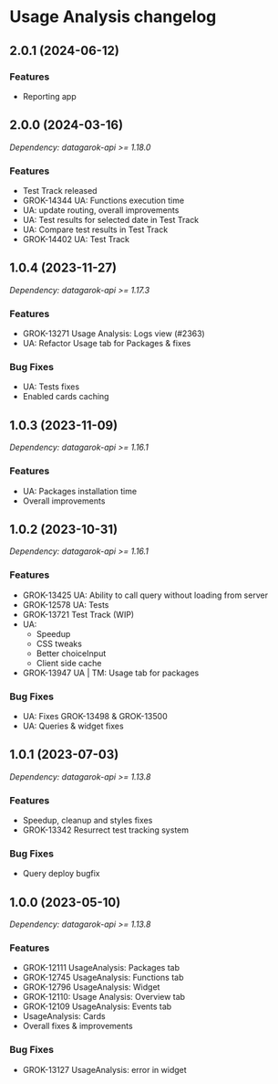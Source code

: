 # Usage Analysis changelog

## 2.0.1 (2024-06-12)

### Features

* Reporting app

## 2.0.0 (2024-03-16)

*Dependency: datagarok-api >= 1.18.0*

### Features

* Test Track released
* GROK-14344 UA: Functions execution time
* UA: update routing, overall improvements
* UA: Test results for selected date in Test Track
* UA: Compare test results in Test Track
* GROK-14402 UA: Test Track

## 1.0.4 (2023-11-27)

*Dependency: datagarok-api >= 1.17.3*

### Features

* GROK-13271 Usage Analysis: Logs view (#2363)
* UA: Refactor Usage tab for Packages & fixes

### Bug Fixes

* UA: Tests fixes
* Enabled cards caching

## 1.0.3 (2023-11-09)

*Dependency: datagarok-api >= 1.16.1*

### Features

* UA: Packages installation time
* Overall improvements

## 1.0.2 (2023-10-31)

*Dependency: datagarok-api >= 1.16.1*

### Features

* GROK-13425 UA: Ability to call query without loading from server
* GROK-12578 UA: Tests
* GROK-13721 Test Track (WIP)
* UA:
    * Speedup
    * CSS tweaks
    * Better choiceInput
    * Client side cache
* GROK-13947 UA | TM: Usage tab for packages

### Bug Fixes

* UA: Fixes GROK-13498 & GROK-13500
* UA: Queries & widget fixes

## 1.0.1 (2023-07-03)

*Dependency: datagarok-api >= 1.13.8*

### Features

* Speedup, cleanup and styles fixes
* GROK-13342 Resurrect test tracking system

### Bug Fixes

* Query deploy bugfix

## 1.0.0 (2023-05-10)

*Dependency: datagarok-api >= 1.13.8*

### Features

* GROK-12111 UsageAnalysis: Packages tab
* GROK-12745 UsageAnalysis: Functions tab
* GROK-12796 UsageAnalysis: Widget
* GROK-12110: Usage Analysis: Overview tab
* GROK-12109 UsageAnalysis: Events tab
* UsageAnalysis: Cards
* Overall fixes & improvements

### Bug Fixes

* GROK-13127 UsageAnalysis: error in widget